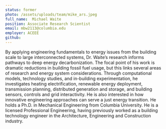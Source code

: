 ```yaml
---
status: former
photo: /assets/uploads/team/mike_ars.jpeg
full_name:  Michael Waite
position: Associate Research Scientist
email: mbw2113@columbia.edu
employer: ACEEE
github: 
---
```

By applying engineering fundamentals to energy issues from the building scale to large interconnected systems, Dr. Waite’s research informs pathways to deep energy decarbonization. The focal point of his work is dramatic reductions in building fossil fuel usage, but this links several areas of research and energy system considerations. Through computational models, technology studies, and in-building experimentation, he investigates heating electrification, renewable energy deployment, transmission planning, distributed generation and storage, and building sensors, controls and grid interactivity.  He is also interested in how innovative engineering approaches can serve a just energy transition. He holds a Ph.D. in Mechanical Engineering from Columbia University. He is a licensed Professional Engineering, having previously worked as a building technology engineer in the Architecture, Engineering and Construction industry.

